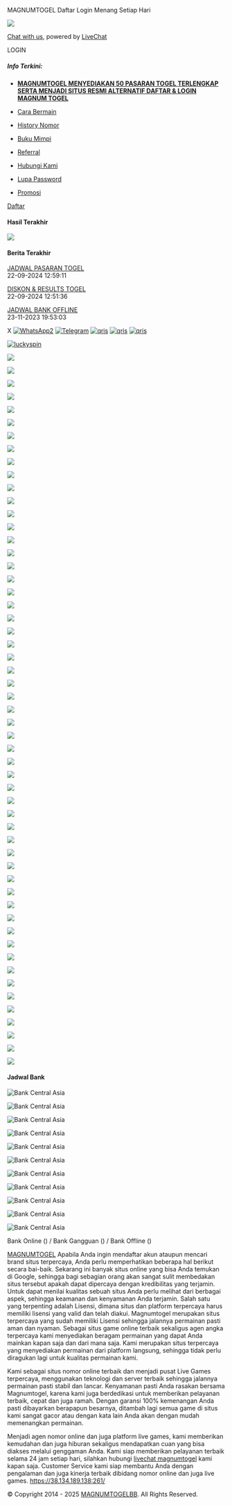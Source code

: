 MAGNUMTOGEL Daftar Login Menang Setiap Hari




[![](/assets/img/feedback2.png)](#)


[Chat with us](https://www.livechatinc.com/chat-with/12870981/), powered by [LiveChat](https://www.livechatinc.com/?welcome)



LOGIN




##### Info Terkini:

* [**MAGNUMTOGEL MENYEDIAKAN 50 PASARAN TOGEL TERLENGKAP SERTA MENJADI SITUS RESMI ALTERNATIF DAFTAR & LOGIN MAGNUM TOGEL**](javascript:void(0);)




* [Cara Bermain](/rules-game)
* [History Nomor](/history/number)
* [Buku Mimpi](/dream-book)
* [Referral](/referral)
* [Hubungi Kami](/support)
* [Lupa Password](/forgot/password)
* [Promosi](/promotion)

[Daftar](/register)



#### Hasil Terakhir

![](/mobile/assets/img/loader.gif)



#### Berita Terakhir

[JADWAL PASARAN TOGEL](/news/3882)  
22-09-2024 12:59:11

[DISKON & RESULTS TOGEL](/news/3881)  
22-09-2024 12:51:36

[JADWAL BANK OFFLINE](/news/3880)  
23-11-2023 19:53:03

X
[![WhatsApp2](https://cdn.livechat-files.com/api/file/lc/att/14695482/993d92f873a525a1dc4df1b47f9dad7e/whatsapp-3.gif)](https://wa.me/6282213948264)
[![Telegram](https://cdn.livechat-files.com/api/file/lc/att/14695482/27d4ce3c60106204b96a4050a517409a/telegram.gif)](https://t.me/csmagnumtogel)
[![qris](https://cdn.livechat-files.com/api/file/lc/att/14695482/b195275d5b743c72fad75f03d206ba6e/qris.png)](https://38.134.189.138:261/)
[![qris](https://cdn.livechat-files.com/api/file/lc/att/14695482/7de5216f2bf176953ea16efb68d1ee4f/vvvppp.gif)](https://play.google.com/store/apps/details?id=com.cloudflare.onedotonedotonedotone&hl=en_US)
[![qris](https://cdn.livechat-files.com/api/file/lc/att/12870981/03b870a1925a4e5cbff648a831393dd4/rrrrtttpp.gif)](https://rtpsemuasitus.shop/rtpmagnum/)







[![luckyspin](https://cdn.livechat-files.com/api/file/lc/att/12870981/6c0cd0794695d59616e49d058be933f9/luckyspin.gif)](https://luckyspinmenang.live/spin/)

![](https://cdn.livechat-files.com/api/file/lc/att/12870981/5ba705586f3f0570221e8668e4e4b0ea/magnumtogel00baru.jpg)

![](https://cdn.livechat-files.com/api/file/lc/att/12870981/fecdbeb9b543dbe64063b893c1d8f56f/magnumtogel00.jpg)

![](https://cdn.livechat-files.com/api/file/lc/att/12870981/f56739965dad81ef6128cdf95d2f13c4/magnumtogel02.jpg)

![](https://cdn.livechat-files.com/api/file/lc/att/12870981/f382881199b3e883dc660a072f96e807/magnumtogel03.jpg)

![](https://cdn.livechat-files.com/api/file/lc/att/12870981/699b5fc236f233ddc1b1477b4b819bd0/magnumtogel04.jpg)

![](https://landingsplash.xyz/banner/image/promotion/IDNTOTOSYD.jpg)

![](https://premicloud.net/banner/image/idnlive/sliderbannermine.jpg)

![](https://object-d001-cloud.cloudstoragesharingservice.com/banner/image/banner/photo_2024-01-17_15-12-52.jpg)

![](https://landingsplash.xyz/banner/image/promotion/IDNTOTTOHK.jpg)







![](/assets/img/icon/icon-pools.jpg)

![](/assets/img/icon/icon-pools.jpg)

![](/assets/img/icon/icon-pools.jpg)

![](/assets/img/icon/icon-pools.jpg)

![](/assets/img/icon/icon-pools.jpg)

![](/assets/img/icon/icon-pools.jpg)

![](/assets/img/icon/icon-pools.jpg)

![](/assets/img/icon/icon-pools.jpg)

![](/assets/img/icon/icon-pools.jpg)

![](/assets/img/icon/icon-pools.jpg)

![](/assets/img/icon/icon-pools.jpg)

![](/assets/img/icon/icon-pools.jpg)

![](/assets/img/icon/icon-pools.jpg)

![](/assets/img/icon/icon-pools.jpg)

![](/assets/img/icon/icon-pools.jpg)

![](/assets/img/icon/icon-pools.jpg)

![](/assets/img/icon/icon-pools.jpg)

![](/assets/img/icon/icon-pools.jpg)

![](/assets/img/icon/icon-pools.jpg)

![](/assets/img/icon/icon-pools.jpg)

![](/assets/img/icon/icon-pools.jpg)

![](/assets/img/icon/icon-pools.jpg)

![](/assets/img/icon/icon-pools.jpg)

![](/assets/img/icon/icon-pools.jpg)

![](/assets/img/icon/icon-pools.jpg)

![](/assets/img/icon/icon-pools.jpg)

![](/assets/img/icon/icon-pools.jpg)

![](/assets/img/icon/icon-pools.jpg)

![](/assets/img/icon/icon-pools.jpg)

![](/assets/img/icon/icon-pools.jpg)

![](/assets/img/icon/icon-pools.jpg)

![](/assets/img/icon/icon-pools.jpg)

![](/assets/img/icon/icon-pools.jpg)

![](/assets/img/icon/icon-pools.jpg)

![](/assets/img/icon/icon-pools.jpg)

![](/assets/img/icon/icon-pools.jpg)

![](/assets/img/icon/icon-pools.jpg)

![](/assets/img/icon/icon-hongkong.jpg)

![](/assets/img/icon/icon-24dspin.jpg)

![](/assets/img/icon/icon-dice6.jpg)

![](/assets/img/icon/icon-totomacau.jpg)

![](/assets/img/icon/icon-totomacau5d.jpg)

![](/assets/img/icon/icon-24d.jpg)

![](/assets/img/icon/icon-roulette.jpg)

![](/assets/img/icon/icon-sicbo[dice].jpg)

![](/assets/img/icon/icon-sydney.jpg)

#### **Jadwal** Bank

![Bank Central Asia](/assets/img/global/banks/bca.png?v=1746787532)

![Bank Central Asia](/assets/img/global/banks/bni.png?v=1746787532)

![Bank Central Asia](/assets/img/global/banks/bri.png?v=1746787532)

![Bank Central Asia](/assets/img/global/banks/dana.png?v=1746787532)

![Bank Central Asia](/assets/img/global/banks/danamon.png?v=1746787532)

![Bank Central Asia](/assets/img/global/banks/gopay.png?v=1746787532)

![Bank Central Asia](/assets/img/global/banks/mandiri.png?v=1746787532)

![Bank Central Asia](/assets/img/global/banks/ovo.png?v=1746787532)

![Bank Central Asia](/assets/img/global/banks/linkaja.png?v=1746787532)

![Bank Central Asia](/assets/img/global/banks/bsi.png?v=1746787532)

![Bank Central Asia](/assets/img/global/banks/shopeepay.png?v=1746787532)

Bank Online () / 
Bank Gangguan () / 
Bank Offline ()

[MAGNUMTOGEL](https://38.134.189.138:261/) Apabila Anda ingin mendaftar akun ataupun mencari brand situs terpercaya, Anda perlu memperhatikan beberapa hal berikut secara bai-baik. Sekarang ini banyak situs online yang bisa Anda temukan di Google, sehingga bagi sebagian orang akan sangat sulit membedakan situs tersebut apakah dapat dipercaya dengan kredibilitas yang terjamin. Untuk dapat menilai kualitas sebuah situs Anda perlu melihat dari berbagai aspek, sehingga keamanan dan kenyamanan Anda terjamin. Salah satu yang terpenting adalah Lisensi, dimana situs dan platform terpercaya harus memiliki lisensi yang valid dan telah diakui. Magnumtogel merupakan situs terpercaya yang sudah memiliki Lisensi sehingga jalannya permainan pasti aman dan nyaman. Sebagai situs game online terbaik sekaligus agen angka terpercaya kami menyediakan beragam permainan yang dapat Anda mainkan kapan saja dan dari mana saja. Kami merupakan situs terpercaya yang menyediakan permainan dari platform langsung, sehingga tidak perlu diragukan lagi untuk kualitas permainan kami.

Kami sebagai situs nomor online terbaik dan menjadi pusat Live Games terpercaya, menggunakan teknologi dan server terbaik sehingga jalannya permainan pasti stabil dan lancar. Kenyamanan pasti Anda rasakan bersama Magnumtogel, karena kami juga berdedikasi untuk memberikan pelayanan terbaik, cepat dan juga ramah. Dengan garansi 100% kemenangan Anda pasti dibayarkan berapapun besarnya, ditambah lagi semua game di situs kami sangat gacor atau dengan kata lain Anda akan dengan mudah memenangkan permainan.

Menjadi agen nomor online dan juga platform live games, kami memberikan kemudahan dan juga hiburan sekaligus mendapatkan cuan yang bisa diakses melalui genggaman Anda. Kami siap memberikan pelayanan terbaik selama 24 jam setiap hari, silahkan hubungi [livechat magnumtogel](https://secure.livechatinc.com/licence/12870981/v2/open_chat.cgi?web=Magnumtogel) kami kapan saja. Customer Service kami siap membantu Anda dengan pengalaman dan juga kinerja terbaik dibidang nomor online dan juga live games. <https://38.134.189.138:261/>

© Copyright 2014 - 2025 [MAGNUMTOGELBB](#). All Rights Reserved.